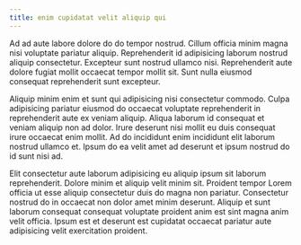 ```yaml
---
title: enim cupidatat velit aliquip qui
---
```


Ad ad aute labore dolore do do tempor nostrud. Cillum officia minim magna nisi voluptate pariatur aliquip. Reprehenderit id adipisicing laborum nostrud aliquip consectetur. Excepteur sunt nostrud ullamco nisi. Reprehenderit aute dolore fugiat mollit occaecat tempor mollit sit. Sunt nulla eiusmod consequat reprehenderit sunt excepteur.

Aliquip minim enim et sunt qui adipisicing nisi consectetur commodo. Culpa adipisicing pariatur eiusmod do occaecat voluptate reprehenderit in reprehenderit aute ex veniam aliquip. Aliqua laborum id consequat et veniam aliquip non ad dolor. Irure deserunt nisi mollit eu duis consequat irure occaecat enim mollit. Ad do incididunt enim incididunt elit laborum nostrud ullamco et. Ipsum do ea velit amet ad deserunt et ipsum nostrud do id sunt nisi ad.

Elit consectetur aute laborum adipisicing eu aliquip ipsum sit laborum reprehenderit. Dolore minim et aliquip velit minim sit. Proident tempor Lorem officia ut esse aliquip consectetur duis do magna non pariatur. Consectetur nostrud do in occaecat non dolor amet minim deserunt. Aliquip et sunt laborum consequat consequat voluptate proident anim est sint magna anim velit officia. Ipsum est et deserunt est cupidatat occaecat pariatur aute adipisicing velit exercitation proident.